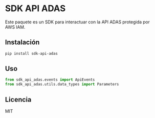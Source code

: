 # SDK API ADAS

Este paquete es un SDK para interactuar con la API ADAS protegida por AWS IAM.

## Instalación

```bash
pip install sdk-api-adas
```

## Uso

```python
from sdk_api_adas.events import ApiEvents
from sdk_api_adas.utils.data_types import Parameters
```

## Licencia

MIT
